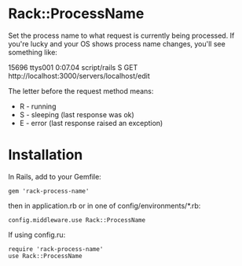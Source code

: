 Rack::ProcessName
=================

Set the process name to what request is currently being processed. If you're
lucky and your OS shows process name changes, you'll see something like:

15696 ttys001    0:07.04 script/rails S GET http://localhost:3000/servers/localhost/edit   

The letter before the request method means:
  * R - running
  * S - sleeping (last response was ok)
  * E - error (last response raised an exception)

Installation
============

In Rails, add to your Gemfile:

    gem 'rack-process-name'

then in application.rb or in one of config/environments/*.rb:

    config.middleware.use Rack::ProcessName

If using config.ru:

    require 'rack-process-name'
    use Rack::ProcessName
